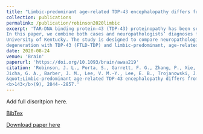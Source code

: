 ```yaml
---
title: "Limbic-predominant age-related TDP-43 encephalopathy differs from frontotemporal lobar degeneration"
collection: publications
permalink: /publication/robinson2020limbic
excerpt: 'TAR-DNA binding protein-43 (TDP-43) proteinopathy has been seen in multiple brain diseases. 
In this paper, we combine both cases and neuropathologists’ diagnoses from two research centres---University of Pennsylvania and 
University of Kentucky. The study is designed to compare neuropathological findings between frontotemporal lobar 
degeneration with TDP-43 (FTLD-TDP) and limbic-predominant, age-related TDP-43 encephalopathy (LATE).'
date: 2020-08-24
venue: 'Brain'
paperurl: 'https://doi.org/10.1093/brain/awaa219'
citation: 'Robinson, J. L., Porta, S., Garrett, F. G., Zhang, P., Xie, S. X., Suh, E., Van Deerlin, V. M., Abner, E. L., 
Jicha, G. A., Barber, J. M., Lee, V. M.-Y., Lee, E. B., Trojanowski, J. Q. and Nelson, P. T. (2020). 
&quot;Limbic-predominant age-related TDP-43 encephalopathy differs from frontotemporal lobar degeneration.&quot; <i>Brain</i>, 
<b>143</b>(9), 2844--2857.'
---
```

Add full discritpion here.

[BibTex](https://panpanzhang99299.github.io/pzhang/files/robinson2020limbic.bib)

[Download paper here](https://doi.org/10.1093/brain/awaa219)
